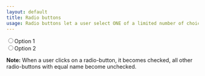 ```yaml
---
layout: default
title: Radio buttons
usage: Radio buttons let a user select ONE of a limited number of choices 
--- 
```


<form action="">
  <input type="radio" name="group-name" value="option 1">Option 1<br>
  <input type="radio" name="group-name" value="option 2">Option 2<br>
</form>


<p><b>Note:</b> When a user clicks on a radio-button, it becomes checked, all other radio-buttons with equal name become unchecked.</p>
